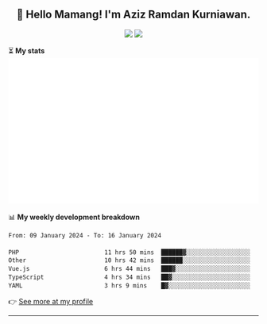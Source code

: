 <h2 align="center">👋 Hello Mamang! I'm Aziz Ramdan Kurniawan.</h2>  
<p align="center">
  <img src="https://komarev.com/ghpvc/?username=azizramdan">
  <img src="https://wakatime.com/badge/user/90056fa0-4c31-4eca-954e-2a3ac05896f9.svg">
</p>
    
⏳ **My stats**  
![](https://raw.githubusercontent.com/azizramdan/github-stats/master/generated/overview.svg#gh-dark-mode-only)

📊 **My weekly development breakdown**
<!--START_SECTION:waka-->

```txt
From: 09 January 2024 - To: 16 January 2024

PHP                        11 hrs 50 mins  ██████▓░░░░░░░░░░░░░░░░░░   26.76 %
Other                      10 hrs 42 mins  ██████░░░░░░░░░░░░░░░░░░░   24.19 %
Vue.js                     6 hrs 44 mins   ███▓░░░░░░░░░░░░░░░░░░░░░   15.22 %
TypeScript                 4 hrs 34 mins   ██▓░░░░░░░░░░░░░░░░░░░░░░   10.35 %
YAML                       3 hrs 9 mins    █▓░░░░░░░░░░░░░░░░░░░░░░░   07.12 %
```

<!--END_SECTION:waka-->
👉 [See more at my profile](https://wakatime.com/@azizramdan)
***
